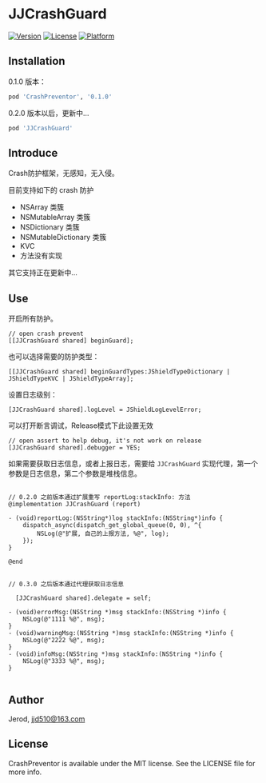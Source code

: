 # JJCrashGuard

[![Version](https://img.shields.io/cocoapods/v/RJSBridge.svg?style=flat)](https://cocoapods.org/pods/RJSBridge)
[![License](https://img.shields.io/cocoapods/l/CrashPreventor.svg?style=flat)](https://cocoapods.org/pods/RJSBridge)
[![Platform](https://img.shields.io/cocoapods/p/CrashPreventor.svg?style=flat)](https://cocoapods.org/pods/CrashPreventor)

## Installation

0.1.0 版本：

```ruby
pod 'CrashPreventor', '0.1.0'
```

0.2.0 版本以后，更新中...

```ruby
pod 'JJCrashGuard'
```

## Introduce

Crash防护框架，无感知，无入侵。

目前支持如下的 crash 防护

- NSArray 类簇
- NSMutableArray 类簇
- NSDictionary 类簇
- NSMutableDictionary 类簇
-  KVC
-  方法没有实现

其它支持正在更新中...

## Use

开启所有防护。

```objc
// open crash prevent
[[JJCrashGuard shared] beginGuard];
```

也可以选择需要的防护类型：

```objc
[[JJCrashGuard shared] beginGuardTypes:JShieldTypeDictionary | JShieldTypeKVC | JShieldTypeArray];
```



设置日志级别：

```objc
[JJCrashGuard shared].logLevel = JShieldLogLevelError;
```



可以打开断言调试，Release模式下此设置无效

```objc
// open assert to help debug, it's not work on release
[JJCrashGuard shared].debugger = YES;
```



如果需要获取日志信息，或者上报日志，需要给 `JJCrashGuard` 实现代理，第一个参数是日志信息，第二个参数是堆栈信息。

```objc

// 0.2.0 之前版本通过扩展重写 reportLog:stackInfo: 方法
@implementation JJCrashGuard (report)

- (void)reportLog:(NSString*)log stackInfo:(NSString*)info {
    dispatch_async(dispatch_get_global_queue(0, 0), ^{
        NSLog(@"扩展, 自己的上报方法, %@", log);
    });
}

@end
  
  
// 0.3.0 之后版本通过代理获取日志信息

  [JJCrashGuard shared].delegate = self;

- (void)errorMsg:(NSString *)msg stackInfo:(NSString *)info {
    NSLog(@"1111 %@", msg);
}
- (void)warningMsg:(NSString *)msg stackInfo:(NSString *)info {
    NSLog(@"2222 %@", msg);
}
- (void)infoMsg:(NSString *)msg stackInfo:(NSString *)info {
    NSLog(@"3333 %@", msg);
}
  
```





## Author

Jerod, jjd510@163.com

## License

CrashPreventor is available under the MIT license. See the LICENSE file for more info.
